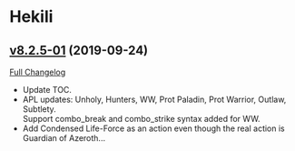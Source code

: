 # Hekili

## [v8.2.5-01](https://github.com/Hekili/hekili/tree/v8.2.5-01) (2019-09-24)
[Full Changelog](https://github.com/Hekili/hekili/compare/v8.2.0-08.10-alpha2...v8.2.5-01)

- Update TOC.  
- APL updates:  Unholy, Hunters, WW, Prot Paladin, Prot Warrior, Outlaw, Subtlety.  
    Support combo\_break and combo\_strike syntax added for WW.  
- Add Condensed Life-Force as an action even though the real action is Guardian of Azeroth...  
